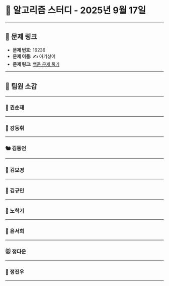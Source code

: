 # 📘 알고리즘 스터디 - 2025년 9월 17일

---

## 🔗 문제 링크

- **문제 번호:** 16236
- **문제 이름:** ✍️ 아기상어
- **문제 링크:** [백준 문제 풀기](https://www.acmicpc.net/problem/16236)

---

## 💬 팀원 소감

---

### 🐥 권순재

> 

---

### 🐰 강동휘

> 

---

### 🐿️ 김동언

> 

---

### 🐺 김보경

> 

---

### 🐘 김규민

> 

---

### 🐼 노학기

> 

---

### 🦊 윤서희

> 

---

### 🐭 정다운

> 

---

### 🐳 정진우

> 

---

